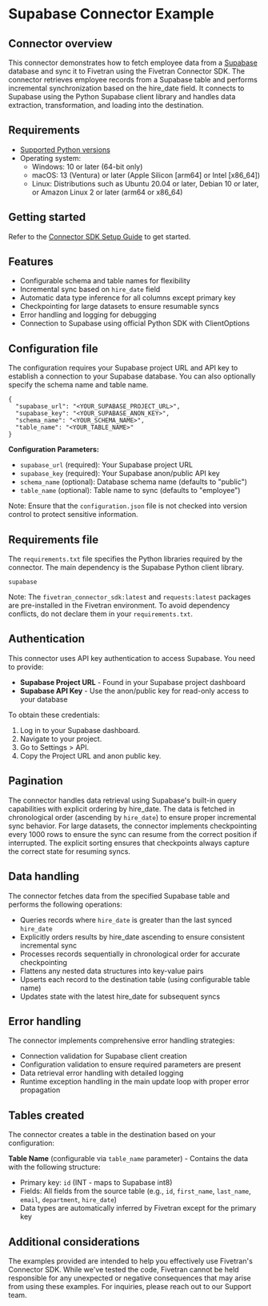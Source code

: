 # Supabase Connector Example 

## Connector overview
This connector demonstrates how to fetch employee data from a [Supabase](https://supabase.com/) database and sync it to Fivetran using the Fivetran Connector SDK. The connector retrieves employee records from a Supabase table and performs incremental synchronization based on the hire_date field. It connects to Supabase using the Python Supabase client library and handles data extraction, transformation, and loading into the destination.


## Requirements
- [Supported Python versions](https://github.com/fivetran/fivetran_connector_sdk/blob/main/README.md#requirements)
- Operating system:
    - Windows: 10 or later (64-bit only)
    - macOS: 13 (Ventura) or later (Apple Silicon [arm64] or Intel [x86_64])
    - Linux: Distributions such as Ubuntu 20.04 or later, Debian 10 or later, or Amazon Linux 2 or later (arm64 or x86_64)

## Getting started
Refer to the [Connector SDK Setup Guide](https://fivetran.com/docs/connectors/connector-sdk/setup-guide) to get started.


## Features
- Configurable schema and table names for flexibility
- Incremental sync based on `hire_date` field
- Automatic data type inference for all columns except primary key
- Checkpointing for large datasets to ensure resumable syncs
- Error handling and logging for debugging
- Connection to Supabase using official Python SDK with ClientOptions


## Configuration file
The configuration requires your Supabase project URL and API key to establish a connection to your Supabase database. You can also optionally specify the schema name and table name.

```
{
  "supabase_url": "<YOUR_SUPABASE_PROJECT_URL>",
  "supabase_key": "<YOUR_SUPABASE_ANON_KEY>",
  "schema_name": "<YOUR_SCHEMA_NAME>",
  "table_name": "<YOUR_TABLE_NAME>"
}
```

**Configuration Parameters:**
- `supabase_url` (required): Your Supabase project URL
- `supabase_key` (required): Your Supabase anon/public API key
- `schema_name` (optional): Database schema name (defaults to "public")
- `table_name` (optional): Table name to sync (defaults to "employee")

Note: Ensure that the `configuration.json` file is not checked into version control to protect sensitive information.


## Requirements file
The `requirements.txt` file specifies the Python libraries required by the connector. The main dependency is the Supabase Python client library.

```
supabase
```

Note: The `fivetran_connector_sdk:latest` and `requests:latest` packages are pre-installed in the Fivetran environment. To avoid dependency conflicts, do not declare them in your `requirements.txt`.


## Authentication
This connector uses API key authentication to access Supabase. You need to provide:
- **Supabase Project URL** - Found in your Supabase project dashboard
- **Supabase API Key** - Use the anon/public key for read-only access to your database

To obtain these credentials:
1. Log in to your Supabase dashboard.
2. Navigate to your project.
3. Go to Settings > API.
4. Copy the Project URL and anon public key.


## Pagination
The connector handles data retrieval using Supabase's built-in query capabilities with explicit ordering by hire_date. The data is fetched in chronological order (ascending by `hire_date`) to ensure proper incremental sync behavior. For large datasets, the connector implements checkpointing every 1000 rows to ensure the sync can resume from the correct position if interrupted. The explicit sorting ensures that checkpoints always capture the correct state for resuming syncs.


## Data handling
The connector fetches data from the specified Supabase table and performs the following operations:
- Queries records where `hire_date` is greater than the last synced `hire_date`
- Explicitly orders results by hire_date ascending to ensure consistent incremental sync
- Processes records sequentially in chronological order for accurate checkpointing
- Flattens any nested data structures into key-value pairs
- Upserts each record to the destination table (using configurable table name)
- Updates state with the latest hire_date for subsequent syncs


## Error handling
The connector implements comprehensive error handling strategies:
- Connection validation for Supabase client creation 
- Configuration validation to ensure required parameters are present 
- Data retrieval error handling with detailed logging 
- Runtime exception handling in the main update loop with proper error propagation


## Tables created
The connector creates a table in the destination based on your configuration:

**Table Name** (configurable via `table_name` parameter) - Contains the data with the following structure:
- Primary key: `id` (INT - maps to Supabase int8)
- Fields: All fields from the source table (e.g., `id`, `first_name`, `last_name`, `email`, `department`, `hire_date`)
- Data types are automatically inferred by Fivetran except for the primary key


## Additional considerations
The examples provided are intended to help you effectively use Fivetran's Connector SDK. While we've tested the code, Fivetran cannot be held responsible for any unexpected or negative consequences that may arise from using these examples. For inquiries, please reach out to our Support team.